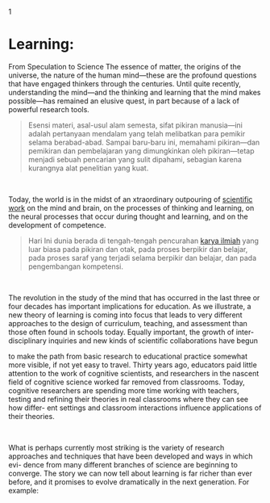 1

<h1>Learning:</h1>

From Speculation to Science The  essence  of  matter,  the  origins  of  the  universe,  the  nature  of  the human mind—these are the profound questions that have engaged thinkers through the centuries.  Until quite recently, understanding the mind—and the thinking and learning that the mind makes possible—has remained an elusive quest, in part because of a lack of powerful research tools.  

> Esensi materi, asal-usul alam semesta, sifat pikiran manusia—ini adalah pertanyaan mendalam yang telah melibatkan para pemikir selama berabad-abad. Sampai baru-baru ini, memahami pikiran—dan pemikiran dan pembelajaran yang dimungkinkan oleh pikiran—tetap menjadi sebuah pencarian yang sulit dipahami, sebagian karena kurangnya alat penelitian yang kuat. 

<br>

Today, the world is in the midst of an  xtraordinary outpouring of [scientific work]() on the mind and brain, on the processes of thinking and learning, on the neural processes that occur during thought and learning, and on the development of competence. 
 
> Hari Ini dunia berada di tengah-tengah pencurahan [karya ilmiah]() yang luar biasa pada pikiran dan otak, pada proses berpikir dan belajar, pada proses saraf yang terjadi selama berpikir dan belajar, dan pada pengembangan kompetensi.

<br>

The revolution in the study of the mind that has occurred in the last three or four decades has important implications for education.  As we illustrate, a new theory of learning is coming into focus that leads to very different approaches to the design of curriculum, teaching, and assessment than those often found in schools today.  Equally important, the growth of inter-
disciplinary inquiries and new kinds of scientific collaborations have begun


to  make  the  path  from  basic  research  to  educational  practice  somewhat
more visible, if not yet easy to travel.  Thirty years ago, educators paid little
attention to the work of cognitive scientists, and researchers in the nascent
field  of  cognitive  science  worked  far  removed  from  classrooms.    Today,
cognitive researchers are spending more time working with teachers, testing
and refining their theories in real classrooms where they can see how differ-
ent  settings  and  classroom  interactions  influence  applications  of  their
theories.

<br>

What is perhaps currently most striking is the variety of research approaches and techniques that have been developed and ways in which evi-  dence from many different branches of science are beginning to converge.
The story we can now tell about learning is far richer than ever before, and
it promises to evolve dramatically in the next generation.  For example: